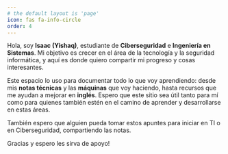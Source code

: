 ```yaml
---
# the default layout is 'page'
icon: fas fa-info-circle
order: 4
---
```


Hola, soy **Isaac (Yishaq)**, estudiante de **Ciberseguridad** e **Ingeniería en Sistemas**. Mi objetivo es crecer en el área de la tecnología y la seguridad informática, y aquí es donde quiero compartir mi progreso y cosas interesantes.

Este espacio lo uso para documentar todo lo que voy aprendiendo: desde mis **notas técnicas** y las **máquinas** que voy haciendo, hasta recursos que me ayudan a mejorar en **inglés**. Espero que este sitio sea útil tanto para mí como para quienes también estén en el camino de aprender y desarrollarse en estas áreas.

También espero que alguien pueda tomar estos apuntes para iniciar en TI o en Ciberseguridad, compartiendo las notas.

Gracias y espero les sirva de apoyo!